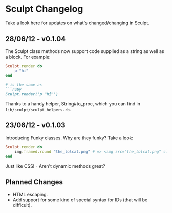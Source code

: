 # Sculpt Changelog

Take a look here for updates on what's changed/changing in Sculpt.

## 28/06/12 - v0.1.04

The Sculpt class methods now support code supplied as a string as well as a block.
For example:

```ruby
Sculpt.render do
	p "hi"
end

# is the same as
```ruby
Sculpt.render('p "hi"')
```

Thanks to a handy helper, String#to_proc, which you can find in `lib/sculpt/sculpt_helpers.rb`.

## 23/06/12 - v0.1.03

Introducing Funky classes. Why are they funky? Take a look:

```ruby
Sculpt.render do
	img.framed.round "the_lolcat.png" # => <img src="the_lolcat.png" class="framed round">	
end
```

Just like CSS! - Aren't dynamic methods great?

## Planned Changes

 - HTML escaping.
 - Add support for some kind of special syntax for IDs (that will be difficult).